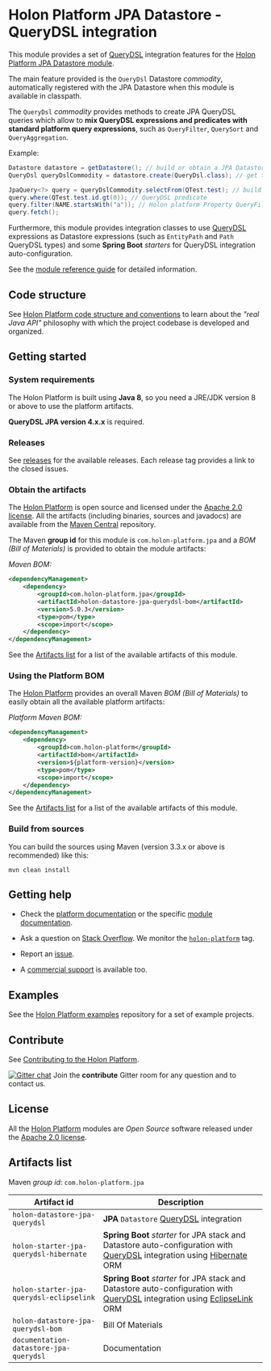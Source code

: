# Holon Platform JPA Datastore - QueryDSL integration

This module provides a set of [QueryDSL](http://www.querydsl.com) integration features for the [Holon Platform JPA Datastore module](https://github.com/holon-platform/holon-datastore-jpa).

The main feature provided is the `QueryDsl` Datastore _commodity_, automatically registered with the JPA Datastore when this module is available in classpath.

The `QueryDsl` _commodity_ provides methods to create JPA QueryDSL queries which allow to __mix QueryDSL expressions and predicates with standard platform query expressions__, such as `QueryFilter`, `QuerySort` and `QueryAggregation`.

Example:

```java
Datastore datastore = getDatastore(); // build or obtain a JPA Datastore
QueryDsl queryDslCommodity = datastore.create(QueryDsl.class); // get the QueryDsl commodity

JpaQuery<?> query = queryDslCommodity.selectFrom(QTest.test); // build a QueryDSL query
query.where(QTest.test.id.gt(0)); // QueryDSL predicate
query.filter(NAME.startsWith("a")); // Holon platform Property QueryFilter
query.fetch();
```

Furthermore, this module provides integration classes to use [QueryDSL](http://www.querydsl.com) expressions as Datastore expressions (such as `EntityPath` and `Path` QueryDSL types) and some __Spring Boot__ _starters_ for QueryDSL integration auto-configuration.

See the [module reference guide](https://docs.holon-platform.com/current/reference/holon-datastore-jpa-querydsl.html) for detailed information.  

## Code structure

See [Holon Platform code structure and conventions](https://github.com/holon-platform/platform/blob/master/CODING.md) to learn about the _"real Java API"_ philosophy with which the project codebase is developed and organized.

## Getting started

### System requirements

The Holon Platform is built using __Java 8__, so you need a JRE/JDK version 8 or above to use the platform artifacts.

 __QueryDSL JPA version 4.x.x__ is required.

### Releases

See [releases](https://github.com/holon-platform/holon-datastore-jpa-querydsl/releases) for the available releases. Each release tag provides a link to the closed issues.

### Obtain the artifacts

The [Holon Platform](https://holon-platform.com) is open source and licensed under the [Apache 2.0 license](LICENSE.md). All the artifacts (including binaries, sources and javadocs) are available from the [Maven Central](https://mvnrepository.com/repos/central) repository.

The Maven __group id__ for this module is `com.holon-platform.jpa` and a _BOM (Bill of Materials)_ is provided to obtain the module artifacts:

_Maven BOM:_
```xml
<dependencyManagement>
    <dependency>
        <groupId>com.holon-platform.jpa</groupId>
        <artifactId>holon-datastore-jpa-querydsl-bom</artifactId>
        <version>5.0.3</version>
        <type>pom</type>
        <scope>import</scope>
    </dependency>
</dependencyManagement>
```

See the [Artifacts list](#artifacts-list) for a list of the available artifacts of this module.

### Using the Platform BOM

The [Holon Platform](https://holon-platform.com) provides an overall Maven _BOM (Bill of Materials)_ to easily obtain all the available platform artifacts:

_Platform Maven BOM:_
```xml
<dependencyManagement>
    <dependency>
        <groupId>com.holon-platform</groupId>
        <artifactId>bom</artifactId>
        <version>${platform-version}</version>
        <type>pom</type>
        <scope>import</scope>
    </dependency>
</dependencyManagement>
```

See the [Artifacts list](#artifacts-list) for a list of the available artifacts of this module.

### Build from sources

You can build the sources using Maven (version 3.3.x or above is recommended) like this: 

`mvn clean install`

## Getting help

* Check the [platform documentation](https://docs.holon-platform.com/current/reference) or the specific [module documentation](https://docs.holon-platform.com/current/reference/holon-datastore-jpa-querydsl.html).

* Ask a question on [Stack Overflow](http://stackoverflow.com). We monitor the [`holon-platform`](http://stackoverflow.com/tags/holon-platform) tag.

* Report an [issue](https://github.com/holon-platform/holon-datastore-jpa-querydsl/issues).

* A [commercial support](https://holon-platform.com/services) is available too.

## Examples

See the [Holon Platform examples](https://github.com/holon-platform/holon-examples) repository for a set of example projects.

## Contribute

See [Contributing to the Holon Platform](https://github.com/holon-platform/platform/blob/master/CONTRIBUTING.md).

[![Gitter chat](https://badges.gitter.im/Join%20Chat.svg)](https://gitter.im/holon-platform/contribute?utm_source=share-link&utm_medium=link&utm_campaign=share-link) 
Join the __contribute__ Gitter room for any question and to contact us.

## License

All the [Holon Platform](https://holon-platform.com) modules are _Open Source_ software released under the [Apache 2.0 license](LICENSE).

## Artifacts list

Maven _group id_: `com.holon-platform.jpa`

Artifact id | Description
----------- | -----------
`holon-datastore-jpa-querydsl` | __JPA__ `Datastore` [QueryDSL](http://www.querydsl.com) integration
`holon-starter-jpa-querydsl-hibernate` | __Spring Boot__ _starter_ for JPA stack and Datastore auto-configuration with [QueryDSL](http://www.querydsl.com) integration using [Hibernate](http://hibernate.org/orm) ORM
`holon-starter-jpa-querydsl-eclipselink` | __Spring Boot__ _starter_ for JPA stack and Datastore auto-configuration with [QueryDSL](http://www.querydsl.com) integration using [EclipseLink](http://www.eclipse.org/eclipselink) ORM
`holon-datastore-jpa-querydsl-bom` | Bill Of Materials
`documentation-datastore-jpa-querydsl` | Documentation


